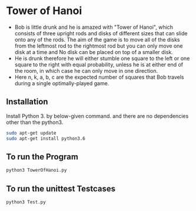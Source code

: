 # Tower of Hanoi

* Bob is little drunk and he is amazed with "Tower of Hanoi", which consists of three upright rods and disks of different sizes that can slide onto any of the rods. The aim of the game is to move all of the disks from the leftmost rod to the rightmost rod but you can only move one disk at a time and No disk can be placed on top of a smaller disk.
* He is drunk therefore he will either stumble one square to the left or one square to the right with equal probability, unless he is at either end of the room, in which case he can only move in one direction.
* Here n, k, a, b, c are the expected number of squares that Bob travels during a single optimally-played game.



## Installation

Install Python 3. by below-given command. and there are no dependencies other than the python3.

```bash
sudo apt-get update
sudo apt-get install python3.6
```

## To run the Program

```python
python3 TowerOfHanoi.py
```
## To run the unittest Testcases

```python
python3 Test.py
```
## 

